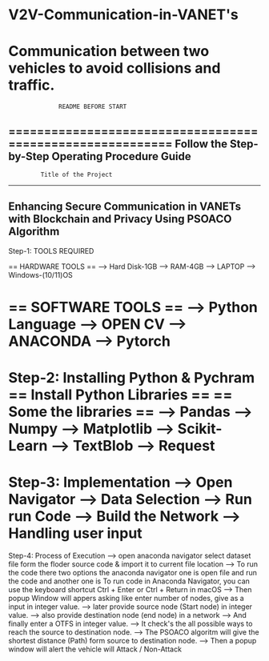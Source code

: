 # V2V-Communication-in-VANET's
Communication between two vehicles to avoid collisions and traffic.
==========================================================
                  README BEFORE START
==========================================================
Follow the Step-by-Step Operating Procedure Guide
----------------------------------------------------------
             Title of the Project
----------------------------------------------------------
Enhancing Secure Communication in VANETs with Blockchain and 
              Privacy Using PSOACO Algorithm
----------------------------------------------------------
Step-1: TOOLS REQUIRED

== HARDWARE TOOLS ==
--> Hard Disk-1GB
--> RAM-4GB
--> LAPTOP
--> Windows-(10/11)OS

== SOFTWARE TOOLS ==
--> Python Language
--> OPEN CV
--> ANACONDA
--> Pytorch
==========================================================

Step-2: Installing Python & Pychram
== Install Python Libraries ==
== Some the libraries ==
--> Pandas
--> Numpy
--> Matplotlib
--> Scikit-Learn
--> TextBlob
--> Request
==========================================================

Step-3: Implementation
--> Open Navigator
--> Data Selection
--> Run run Code
--> Build the Network
--> Handling user input
==========================================================

Step-4: Process of Execution
--> open anaconda navigator select dataset file form the floder
     source code & import it to current file location
--> To run the code there two options the anaconda navigator
    one is open file and run the code and another one is To run 
    code in Anaconda Navigator, you can use the keyboard shortcut
    Ctrl + Enter or Ctrl + Return in macOS
--> Then popup Window will appers asking like enter number of nodes,
     give as a input in integer value.
--> later provide source node (Start node) in integer value.
--> also provide destination node (end node) in a network
--> And finally enter a OTFS in integer value.
--> It check's the all possible ways to reach the 
    source to destination node.
--> The PSOACO algoritm will give the shortest distance (Path) form
    source to destination node.
--> Then a popup window will alert the vehicle will Attack / Non-Attack


